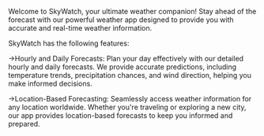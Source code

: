 Welcome to SkyWatch, your ultimate weather companion! Stay ahead of the forecast with our powerful weather app designed to provide you with accurate and real-time weather information.

SkyWatch has the following features:

->Hourly and Daily Forecasts: Plan your day effectively with our detailed hourly and daily forecasts. We provide accurate predictions, including temperature trends, precipitation chances, and wind direction, helping you make informed decisions.

->Location-Based Forecasting: Seamlessly access weather information for any location worldwide. Whether you're traveling or exploring a new city, our app provides location-based forecasts to keep you informed and prepared.
